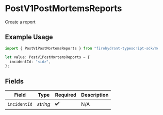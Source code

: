 # PostV1PostMortemsReports

Create a report

## Example Usage

```typescript
import { PostV1PostMortemsReports } from "firehydrant-typescript-sdk/models/components";

let value: PostV1PostMortemsReports = {
  incidentId: "<id>",
};
```

## Fields

| Field              | Type               | Required           | Description        |
| ------------------ | ------------------ | ------------------ | ------------------ |
| `incidentId`       | *string*           | :heavy_check_mark: | N/A                |